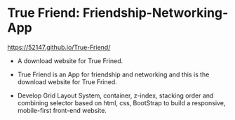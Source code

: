 # True Friend: Friendship-Networking-App

https://52147.github.io/True-Friend/
- A download website for True Frined.
- True Friend is an App for friendship and networking and this is the download website for True Frined.




- Develop Grid Layout System, container, z-index, stacking order and combining selector based on html, css, BootStrap to build a responsive, mobile-first front-end website.
